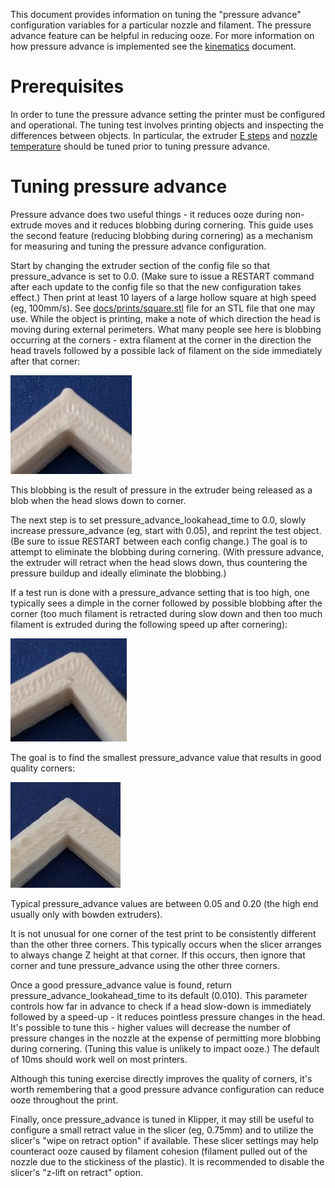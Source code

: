 This document provides information on tuning the "pressure advance"
configuration variables for a particular nozzle and filament. The
pressure advance feature can be helpful in reducing ooze. For more
information on how pressure advance is implemented see the
[kinematics](Kinematics.md) document.

Prerequisites
=============

In order to tune the pressure advance setting the printer must be
configured and operational. The tuning test involves printing objects
and inspecting the differences between objects. In particular, the
extruder
[E steps](http://reprap.org/wiki/Triffid_Hunter%27s_Calibration_Guide#E_steps)
and
[nozzle temperature](http://reprap.org/wiki/Triffid_Hunter%27s_Calibration_Guide#Nozzle_Temperature)
should be tuned prior to tuning pressure advance.

Tuning pressure advance
=======================

Pressure advance does two useful things - it reduces ooze during
non-extrude moves and it reduces blobbing during cornering. This guide
uses the second feature (reducing blobbing during cornering) as a
mechanism for measuring and tuning the pressure advance configuration.

Start by changing the extruder section of the config file so that
pressure_advance is set to 0.0. (Make sure to issue a RESTART command
after each update to the config file so that the new configuration
takes effect.) Then print at least 10 layers of a large hollow square
at high speed (eg, 100mm/s). See
[docs/prints/square.stl](prints/square.stl) file for an STL file that
one may use. While the object is printing, make a note of which
direction the head is moving during external perimeters. What many
people see here is blobbing occurring at the corners - extra filament
at the corner in the direction the head travels followed by a possible
lack of filament on the side immediately after that corner:

![corner-blob](img/corner-blob.jpg)

This blobbing is the result of pressure in the extruder being released
as a blob when the head slows down to corner.

The next step is to set pressure_advance_lookahead_time to 0.0, slowly
increase pressure_advance (eg, start with 0.05), and reprint the test
object. (Be sure to issue RESTART between each config change.) The
goal is to attempt to eliminate the blobbing during cornering. (With
pressure advance, the extruder will retract when the head slows down,
thus countering the pressure buildup and ideally eliminate the
blobbing.)

If a test run is done with a pressure_advance setting that is too
high, one typically sees a dimple in the corner followed by possible
blobbing after the corner (too much filament is retracted during slow
down and then too much filament is extruded during the following speed
up after cornering):

![corner-dimple](img/corner-dimple.jpg)

The goal is to find the smallest pressure_advance value that results
in good quality corners:

![corner-good](img/corner-good.jpg)

Typical pressure_advance values are between 0.05 and 0.20 (the high
end usually only with bowden extruders).

It is not unusual for one corner of the test print to be consistently
different than the other three corners. This typically occurs when the
slicer arranges to always change Z height at that corner.  If this
occurs, then ignore that corner and tune pressure_advance using the
other three corners.

Once a good pressure_advance value is found, return
pressure_advance_lookahead_time to its default (0.010). This parameter
controls how far in advance to check if a head slow-down is
immediately followed by a speed-up - it reduces pointless pressure
changes in the head. It's possible to tune this - higher values will
decrease the number of pressure changes in the nozzle at the expense
of permitting more blobbing during cornering. (Tuning this value is
unlikely to impact ooze.) The default of 10ms should work well on most
printers.

Although this tuning exercise directly improves the quality of
corners, it's worth remembering that a good pressure advance
configuration can reduce ooze throughout the print.

Finally, once pressure_advance is tuned in Klipper, it may still be
useful to configure a small retract value in the slicer (eg, 0.75mm)
and to utilize the slicer's "wipe on retract option" if available.
These slicer settings may help counteract ooze caused by filament
cohesion (filament pulled out of the nozzle due to the stickiness of
the plastic). It is recommended to disable the slicer's "z-lift on
retract" option.
